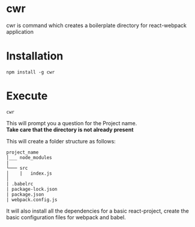 # cwr
cwr is command which creates a boilerplate directory for react-webpack application


# Installation
```
npm install -g cwr
```

# Execute
```
cwr
```
This will prompt you a question for the Project name.<br>
**Take care that the directory is not already present**

This will create a folder structure as follows:<br>

```
project_name  
│___ node_modules
|
└─── src
│    |   index.js
│   
| .babelrc
| package-lock.json
| package.json
| webpack.config.js

```

It will also install all the dependencies for a basic react-project, create the basic configuration files for webpack and babel.
